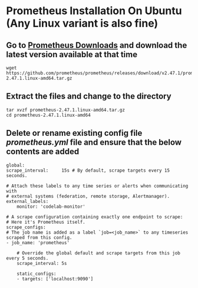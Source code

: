 # Prometheus Installation On Ubuntu (Any Linux variant is also fine)
## Go to [Prometheus Downloads](https://prometheus.io/download/) and download the latest version available at that time

    wget https://github.com/prometheus/prometheus/releases/download/v2.47.1/prometheus-2.47.1.linux-amd64.tar.gz

## Extract the files and change to the directory

    tar xvzf prometheus-2.47.1.linux-amd64.tar.gz
    cd prometheus-2.47.1.linux-amd64

## Delete or rename existing config file *prometheus.yml* file and ensure that the below contents are added

```
global:
scrape_interval:     15s # By default, scrape targets every 15 seconds.

# Attach these labels to any time series or alerts when communicating with
# external systems (federation, remote storage, Alertmanager).
external_labels:
    monitor: 'codelab-monitor'

# A scrape configuration containing exactly one endpoint to scrape:
# Here it's Prometheus itself.
scrape_configs:
# The job name is added as a label `job=<job_name>` to any timeseries scraped from this config.
- job_name: 'prometheus'

    # Override the global default and scrape targets from this job every 5 seconds.
    scrape_interval: 5s

    static_configs:
    - targets: ['localhost:9090']
```
